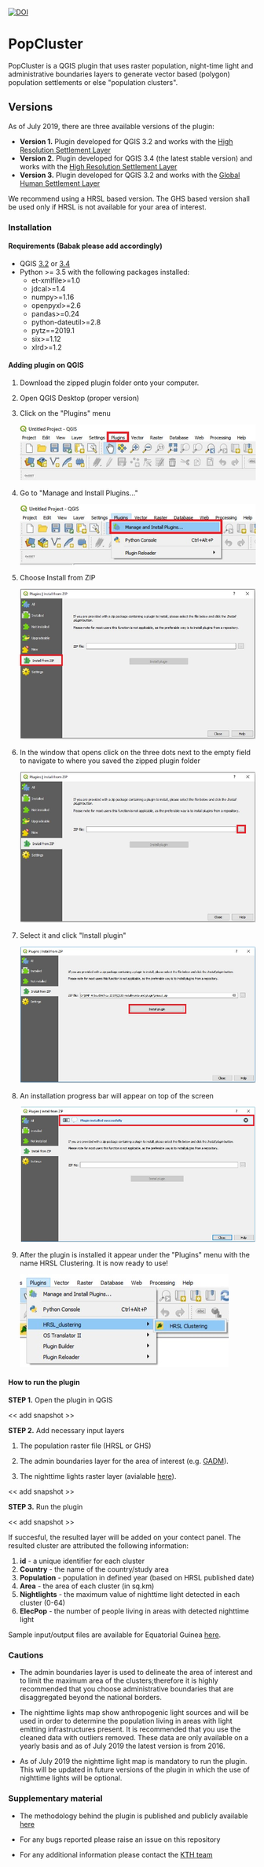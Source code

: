 [![DOI](https://zenodo.org/badge/197186462.svg)](https://zenodo.org/badge/latestdoi/197186462)

# PopCluster

PopCluster is a QGIS plugin that uses raster population, night-time light and administrative boundaries layers to generate vector based (polygon) population settlements or else "population clusters". 

## Versions
As of July 2019, there are three available versions of the plugin:

 * **Version 1.** Plugin developed for QGIS 3.2 and works with the [High Resolution Settlement Layer](https://data.humdata.org/organization/facebook?sort=metadata_modifieddesc&page=1&q=&ext_page_size=25#dataset-filter-start)
 * **Version 2.** Plugin developed for QGIS 3.4 (the latest stable version) and works with the [High Resolution Settlement Layer](https://data.humdata.org/organization/facebook?sort=metadata_modifieddesc&page=1&q=&ext_page_size=25#dataset-filter-start)
 * **Version 3.** Plugin developed for QGIS 3.2 and works with the [Global Human Settlement Layer](https://ghsl.jrc.ec.europa.eu/)

We recommend using a HRSL based version. The GHS based version shall be used only if HRSL is not available for your area of interest.

### Installation 

#### Requirements (Babak please add accordingly)

- QGIS [3.2](http://download.osgeo.org/qgis/) or [3.4](https://qgis.org/en/site/forusers/download.html)
- Python >= 3.5 with the following packages installed:
	- et-xmlfile>=1.0
	- jdcal>=1.4
	- numpy>=1.16
	- openpyxl>=2.6
	- pandas>=0.24
	- python-dateutil>=2.8
	- pytz==2019.1
	- six>=1.12
	- xlrd>=1.2

#### Adding plugin on QGIS

1.	Download the zipped plugin folder onto your computer.
2.	Open QGIS Desktop (proper version)
3.	Click on the "Plugins" menu

	![image1](assets/installation/img/image1.jpg)

4.	Go to "Manage and Install Plugins..."

	![image2](assets/installation/img/image2.jpg)

5.	Choose Install from ZIP
 	
	![image3](assets/installation/img/image3.jpg)

6.	In the window that opens click on the three dots next to the empty field to navigate to where you saved the zipped plugin folder
	
	![image4](assets/installation/img/image4.jpg)

7.	Select it and click "Install plugin"
 	
	![image5](assets/installation/img/image5.jpg)

8.	An installation progress bar will appear on top of the screen
	
	![image6](assets/installation/img/image6.jpg)

9.	After the plugin is installed it appear under the "Plugins" menu with the name HRSL Clustering. It is now ready to use!
	
	![image7](assets/installation/img/image7.jpg)
	
#### How to run the plugin

**STEP 1.** Open the plugin in QGIS

<< add snapshot >>

**STEP 2.** Add necessary input layers

1. The population raster file (HRSL or GHS)

2. The admin boundaries layer for the area of interest (e.g. [GADM](https://gadm.org/)).

3. The nighttime lights raster layer (avialable [here](https://eogdata.mines.edu/download_dnb_composites.html)).

<< add snapshot >>

**STEP 3.** Run the plugin

<< add snapshot >>

If succesful, the resulted layer will be added on your contect panel. The resulted cluster are attributed the following information:

1. **id** - a unique identifier for each cluster
2. **Country** - the name of the country/study area 
3. **Population** - population in defined year (based on HRSL published date)
4. **Area** - the area of each cluster (in sq.km)
5. **Nightlights** - the maximum value of nighttime light detected in each cluster (0-64)
6. **ElecPop** - the number of people living in areas with detected nighttime light

Sample input/output files are available for Equatorial Guinea [here](Equatorial%20Guinea%20example%20case).

### Cautions

* The admin boundaries layer is used to delineate the area of interest and to limit the maximum area of the clusters;therefore it is highly recommended that you choose administrative boundaries that are disaggregated beyond the national borders.

* The nighttime lights map show anthropogenic light sources and will be used in order to determine the population living in areas with light emitting infrastructures present. It is recommended that you use the cleaned data with outliers removed. These data are only available on a yearly basis and as of July 2019 the latest version is from 2016.

* As of July 2019 the nighttime light map is mandatory to run the plugin. This will be updated in future versions of the plugin in which the use of nighttime lights will be optional.


### Supplementary material

* The methodology behind the plugin is published and publicly available [here](https://www.mdpi.com/1996-1073/12/7/1395)

* For any bugs reported please raise an issue on this repository

* For any additional information please contact the [KTH team](http://www.onsset.org/contact--forum.html)
